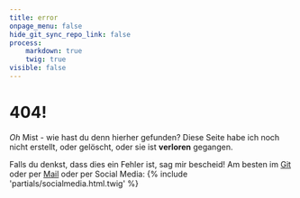 ```yaml
---
title: error
onpage_menu: false
hide_git_sync_repo_link: false
process:
    markdown: true
    twig: true
visible: false
---
```


# 404!  
*Oh* Mist - wie hast du denn hierher gefunden? Diese Seite habe ich noch nicht erstellt, oder gelöscht, oder sie ist **verloren** gegangen.  

Falls du denkst, dass dies ein Fehler ist, sag mir bescheid! Am besten im [Git](https://git.timbo.cc/timbuening/website) oder per [Mail](mailto:alarma@timbuening.de) oder per Social Media: {% include 'partials/socialmedia.html.twig' %}
